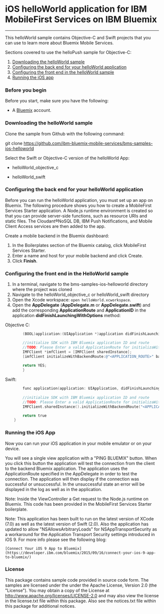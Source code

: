 # iOS helloWorld application for IBM MobileFirst Services on IBM Bluemix
---
This helloWorld sample contains Objective-C and Swift projects that you can use to learn more about Bluemix Mobile Services.

Sections covered to use the helloPush sample for Objective-C:

1. [Downloading the helloWorld sample](#downloading-the-helloworld-sample)
2. [Configuring the back end for your helloWorld application](#configuring-the-back-end-for-your-helloworld-application)
3. [Configuring the front end in the helloWorld sample](#configuring-the-front-end-in-the-helloworld-sample)
4. [Running the iOS app](#running-the-ios-app)
 
### Before you begin
Before you start, make sure you have the following:

- A [Bluemix](http://bluemix.net) account.

### Downloading the helloWorld sample
Clone the sample from Github with the following command:

git clone https://github.com/ibm-bluemix-mobile-services/bms-samples-ios-helloworld

Select the Swift or Objective-C version of the helloWorld App:

- helloWorld_objective_c

- helloWorld_swift

### Configuring the back end for your helloWorld application
Before you can run the helloWorld application, you must set up an app on Bluemix.  The following procedure shows you how to create a MobileFirst Services Starter application. A Node.js runtime environment is created so that you can provide server-side functions, such as resource URIs and static files. The Cloudant®NoSQL DB, IBM Push Notifications, and Mobile Client Access services are then added to the app.

Create a mobile backend in the  Bluemix dashboard:

1.	In the Boilerplates section of the Bluemix catalog, click MobileFirst Services Starter.
2.	Enter a name and host for your mobile backend and click Create.
3.	Click **Finish**.

### Configuring the front end in the HelloWorld sample
1. In a terminal, navigate to the bms-samples-ios-helloworld directory where the project was cloned
2. Navigate to the helloWorld_objective_c or helloWorld_swift directory
3. Open the Xcode workspace: `open helloWorld.xcworkspace`.
4. Open the **AppDelegate** (**AppDelegate.m** or **AppDelegate.swift**) and add the corresponding **ApplicationRoute** and
    **ApplicationID** in the application **didFinishLaunchingWithOptions** method:


Objective C:
```objective-c
		(BOOL)application:(UIApplication *)application didFinishLaunchingWithOptions:(NSDictionary *)launchOptions {

		//initialize SDK with IBM Bluemix application ID and route
		//TODO: Please Enter a valid ApplicationRoute for initializaWithBacken Route and a valid ApplicationId for backenGUID
		IMFClient *imfClient = [IMFClient sharedInstance];
		[imfClient initializeWithBackendRoute:@"<APPLICATION_ROUTE>" backendGUID:@"<APPLICATION_ID>"];			
		
		return YES;
		}
```

Swift:
```objective-c
		func application(application: UIApplication, didFinishLaunchingWithOptions launchOptions: [NSObject: AnyObject]?) -> Bool {
			
        //initialize SDK with IBM Bluemix application ID and route
        //TODO: Please Enter a valid ApplicationRoute for initializaWithBackendRoute and a valid ApplicationId for backenGUID
        IMFClient.sharedInstance().initializeWithBackendRoute("<APPLICATION_ROUTE>", backendGUID: "<APPLICATION_ID>")

        return true
    }
```
		

		
### Running the iOS App
Now you can run your iOS application in your mobile emulator or on your device.

You will see a single view application with a "PING BLUEMIX" button. When you click this button the application will test the connection from the client to the backend Bluemix application. The application uses the ApplicationRoute specified in the AppDelegate in order to test the connection. The application will then display if the connection was successful or unsuccessful. In the unsuccessful state an error will be displayed in the log as well as in the application. 

Note: Inside the ViewController a Get request to the Node.js runtime on Bluemix. This code has been provided in the MobileFirst Services Starter boilerplate.


Note: This application has been built to run on the latest version of XCode (7.0) as well as the latest version of Swift (2.0). Also the application has updated to allow "NSAllowsArbitraryLoads" for NSAppTransportSecurity as a workaround for the Application Transport Security settings introduced in iOS 9. For more info please see the following blog:

    [Connect Your iOS 9 App to Bluemix](https://developer.ibm.com/bluemix/2015/09/16/connect-your-ios-9-app-to-bluemix/)

### License
This package contains sample code provided in source code form. The samples are licensed under the under the Apache License, Version 2.0 (the "License"). You may obtain a copy of the License at http://www.apache.org/licenses/LICENSE-2.0 and may also view the license in the license.txt file within this package. Also see the notices.txt file within this package for additional notices.
